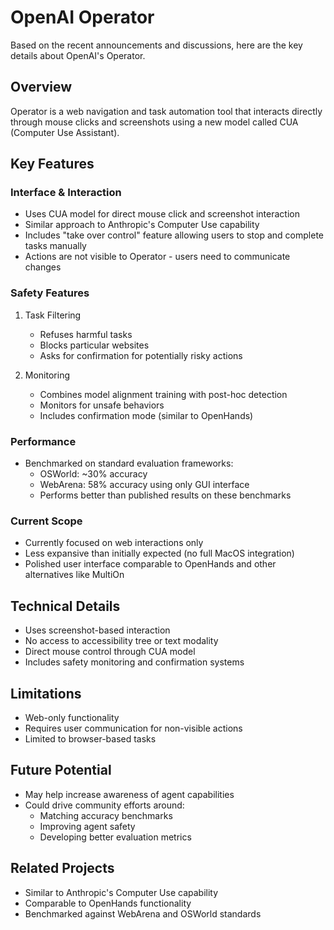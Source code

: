 # OpenAI Operator

Based on the recent announcements and discussions, here are the key details about OpenAI's Operator.

## Overview

Operator is a web navigation and task automation tool that interacts directly through mouse clicks and screenshots using a new model called CUA (Computer Use Assistant).

## Key Features

### Interface & Interaction
- Uses CUA model for direct mouse click and screenshot interaction
- Similar approach to Anthropic's Computer Use capability
- Includes "take over control" feature allowing users to stop and complete tasks manually
- Actions are not visible to Operator - users need to communicate changes

### Safety Features
1. Task Filtering
   - Refuses harmful tasks
   - Blocks particular websites
   - Asks for confirmation for potentially risky actions

2. Monitoring
   - Combines model alignment training with post-hoc detection
   - Monitors for unsafe behaviors
   - Includes confirmation mode (similar to OpenHands)

### Performance
- Benchmarked on standard evaluation frameworks:
  - OSWorld: ~30% accuracy
  - WebArena: 58% accuracy using only GUI interface
  - Performs better than published results on these benchmarks

### Current Scope
- Currently focused on web interactions only
- Less expansive than initially expected (no full MacOS integration)
- Polished user interface comparable to OpenHands and other alternatives like MultiOn

## Technical Details
- Uses screenshot-based interaction
- No access to accessibility tree or text modality
- Direct mouse control through CUA model
- Includes safety monitoring and confirmation systems

## Limitations
- Web-only functionality
- Requires user communication for non-visible actions
- Limited to browser-based tasks

## Future Potential
- May help increase awareness of agent capabilities
- Could drive community efforts around:
  - Matching accuracy benchmarks
  - Improving agent safety
  - Developing better evaluation metrics

## Related Projects
- Similar to Anthropic's Computer Use capability
- Comparable to OpenHands functionality
- Benchmarked against WebArena and OSWorld standards